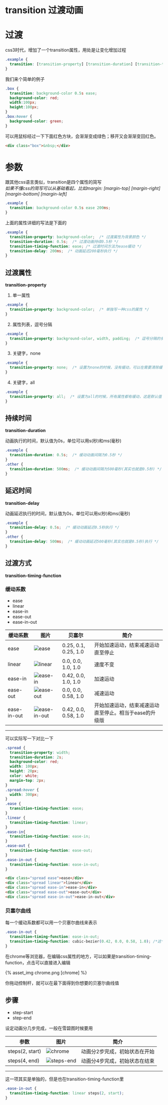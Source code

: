 # transition 过渡动画


# 过渡
css3时代，增加了一个transition属性，用处是让变化增加过程
```css
.example {
  transition: [transition-property] [transition-duration] [transition-timing-function] [transition-delay];
}
```
我们来个简单的例子
```css
.box {
  transition: background-color 0.5s ease;
  background-color: red;
  width:100px;
  height:100px;
}
.box:hover {
  background-color: green;
}
```
可以用鼠标经过一下下面红色方块，会渐渐变成绿色；移开又会渐渐变回红色。
```html
<div class="box">&nbsp;</div>
```

# 参数
跟其他css语言类似，transition是四个属性的简写  
*如果不懂css的简写可以从基础看起，比如margin: [margin-top] [margin-right] [margin-bottom] [margin-left]*
```css
.example {
  transition: background-color 0.5s ease 200ms;
}
```
上面的属性详细的写法是下面的
```css
.example {
  transition-property: background-color;  /* 过渡属性为背景颜色 */
  transition-duration: 0.5s;  /* 过渡动画持续0.5秒 */
  transition-timing-function: ease; /* 过渡时间方法为ease缓动 */
  transition-delay: 200ms;  /* 动画延迟200毫秒执行 */
}
```
## 过渡属性
**transition-property**

1. 单一属性
```css
.example {
  transition-property: background-color;  /* 单独写一种css的属性 */
}
```


2. 属性列表，逗号分隔
```css
.example {
  transition-property: background-color, width, padding;  /* 逗号分隔的多种css的属性 */
}
```


3. 关键字，none
```css
.example {
  transition-property: none;  /* 设置为none的时候，没有缓动，可以在需要清除缓动时候做这种赋值处理 */
}
```


4. 关键字，all
```css
.example {
  transition-property: all;  /* 设置为all的时候，所有属性都有缓动，这是默认值 */
}
```


## 持续时间
**transition-duration**


动画执行的时间，默认值为0s，单位可以用s(秒)和ms(毫秒)
```css
.example {
  transition-duration: 0.5s;  /* 缓动动画间隔为0.5秒 */
}
.other {
  transition-duration: 500ms;  /* 缓动动画间隔为500毫秒(其实也就是0.5秒) */
}
```


## 延迟时间
**transition-delay**


动画延迟执行的时间，默认值为0s，单位可以用s(秒)和ms(毫秒)
```css
.example {
  transition-delay: 0.5s;  /* 缓动动画延迟0.5秒执行 */
}
.other {
  transition-delay: 500ms;  /* 缓动动画延迟500毫秒(其实也就是0.5秒)执行 */
}
```


## 过渡方式
**transition-timing-function**
### 缓动系数
* ease
* linear
* ease-in
* ease-out
* ease-in-out


缓动系数 | 图片 | 贝塞尔 | 简介
---------| ------------- | ------------- | -------------
ease  | ![ease](./transition/ease.png)  | 0.25, 0.1, 0.25, 1.0 | 开始加速运动，结束减速运动直至停止  
linear  | ![linear](./transition/linear.png) | 0.0, 0.0, 1.0, 1.0 | 速度不变  
ease-in  | ![ease-in](./transition/ease-in.png) | 0.42, 0.0, 1.0, 1.0 | 加速运动  
ease-out  | ![ease-out](./transition/ease-out.png) | 0.0, 0.0, 0.58, 1.0 | 减速运动  
ease-in-out  | ![ease-in-out](./transition/ease-in-out.png) | 0.42, 0.0, 0.58, 1.0 | 开始加速运动，结束减速运动直至停止。相当于ease的升级版    

-------------

可以实际写一下对比一下
```css
.spread {
  transition-property: width;
  transition-duration: 2s;
  background-color: red;
  width: 100px;
  height: 20px;
  color: white;
  margin-top: 2px;
}
.spread:hover {
  width: 300px;
}
.ease {
  transition-timing-function: ease;
}
.linear {
  transition-timing-function: linear;
}
.ease-in{
  transition-timing-function: ease-in;
}
.ease-out {
  transition-timing-function: ease-out;
}
.ease-in-out {
  transition-timing-function: ease-in-out;
}
```
```html
<div class="spread ease">ease</div>
<div class="spread linear">linear</div>
<div class="spread ease-in">ease-in</div>
<div class="spread ease-out">ease-out</div>
<div class="spread ease-in-out">ease-in-out</div>
```



### 贝塞尔曲线
每一个缓动系数都可以用一个贝塞尔曲线来表示
```css
.ease-in-out {
  transition-timing-function: ease-in-out;
  transition-timing-function: cubic-bezier(0.42, 0.0, 0.58, 1.0); /*这个写法等同于ease-in-out*/
}
```
在chrome等浏览器，在编辑css属性的地方，可以如果是transition-timing-function，点击可以直接进入编辑


{% asset_img chrome.png [chrome] %}


你拖动控制杆，就可以在最下面得到你想要的贝塞尔曲线值


## 步骤
* step-start
* step-end


设定动画分几步完成，一般在雪碧图时候要用



参数 | 图片 | 简介
---------| ------------- | ------------- 
steps(2, start)  | ![chrome](./transition/steps-start.png) | 动画分2步完成，初始状态在开始
steps(4, end)  | ![steps-end](./transition/steps-end.png) | 动画分4步完成，初始状态在结束


-------------
这一项其实是单独的，但是也在transition-timing-function里
```css
.ease-in-out {
  transition-timing-function: linear steps(2, start);
}
```

